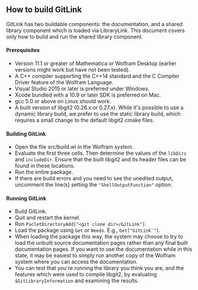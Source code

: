 
## How to build GitLink

GitLink has two buildable components: the documentation, and a shared library component which is loaded via LibraryLink.  This document covers only how to build and run the shared library component.

#### Prerequisites
* Version 11.1 or greater of Mathematica or Wolfram Desktop (earlier versions might work but have not been tested).
* A C++ compiler supporting the C++14 standard and the C Compiler Driver feature of the Wolfram Language.
 * Visual Studio 2015 or later is preferred under Windows.
 * Xcode bundled with a 10.9 or later SDK is preferred on Mac.
 * gcc 5.0 or above on Linux should work.
* A built version of libgit2 (0.26.x or 0.27.x). While it's possible to use a dynamic library build, we prefer to use the static library build, which requires a small change to the default libgit2 cmake files.

#### Building GitLink
* Open the file src/build.wl in the Wolfram system.
* Evaluate the first three cells.  Then determine the values of the `libDirs` and `includeDir`. Ensure that the built libgit2 and its header files can be found in these locations.
* Run the entire package.
* If there are build errors and you need to see the unedited output, uncomment the line(s) setting the `"ShellOutputFunction"` option.

#### Running GitLink
* Build GitLink.
* Quit and restart the kernel.
* Run `PacletDirectoryAdd["<git clone dir>/GitLink"]`.
* Load the package using `Get` or `Needs`. E.g., ``Get["GitLink`"]``.
* When loading the package this way, the system may choose to try to load the unbuilt source documentation pages rather than any final built documentation pages. If you want to use the documentation while in this state, it may be easiest to simply run another copy of the Wolfram system where you can access the documentation.
* You can test that you're running the library you think you are, and the features which were used to compile libgit2, by evaluating `$GitLibraryInformation` and examining the results.
